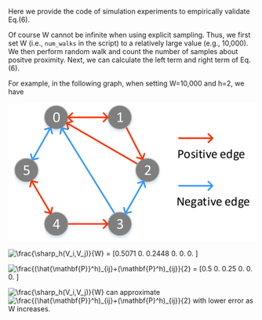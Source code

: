Here we provide the code of simulation experiments to empirically validate Eq.(6).

Of course W cannot be infinite when using explicit sampling.
Thus, we first set W (i.e., `num_walks` in the script) to a relatively large value (e.g., 10,000).
We then perform random walk and count the number of samples about positve proximity. Next, we can calculate the left term and right term of Eq.(6).

For example, in the following graph, when setting W=10,000 and h=2, we have

![test_graph](test.png)

<img src="https://latex.codecogs.com/svg.image?\frac{\sharp_h(V_i,V_j)}{W}" title="\frac{\sharp_h(V_i,V_j)}{W}" /> = \[0.5071 0.     0.2448 0.     0.     0.    \]

<img src="https://latex.codecogs.com/svg.image?\frac{(\hat{\mathbf{P}}^h)_{ij}&plus;(\mathbf{P}^h)_{ij}}{2}" title="\frac{(\hat{\mathbf{P}}^h)_{ij}+(\mathbf{P}^h)_{ij}}{2}" /> = [0.5  0.   0.25 0.   0.   0.  ]


<img src="https://latex.codecogs.com/svg.image?\frac{\sharp_h(V_i,V_j)}{W}" title="\frac{\sharp_h(V_i,V_j)}{W}" /> can approximate <img src="https://latex.codecogs.com/svg.image?\frac{(\hat{\mathbf{P}}^h)_{ij}&plus;(\mathbf{P}^h)_{ij}}{2}" title="\frac{(\hat{\mathbf{P}}^h)_{ij}+(\mathbf{P}^h)_{ij}}{2}" /> with lower error as W increases.
